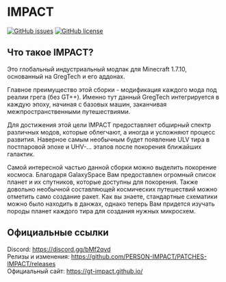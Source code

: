# IMPACT

[![GitHub issues](https://img.shields.io/github/issues/GT-IMPACT/IMPACT-MODPACK?style=flat-square)](https://github.com/GT-IMPACT/IMPACT-MODPACK/issues) [![GitHub license](https://img.shields.io/github/license/GT-IMPACT/IMPACT-MODPACK?style=flat-square)](https://github.com/GT-IMPACT/IMPACT-MODPACK/blob/Release/LICENSE)

## Что такое IMPACT?

Это глобальный индустриальный модпак для Minecraft 1.7.10, основанный на GregTech и его аддонах.

Главное преимущество этой сборки - модификация каждого мода под реалии грега (без GT++). Именно тут данный GregTech интегрируется в каждую эпоху, начиная с базовых машин, заканчивая межпространственными путешествиями.

Для достижения этой цели IMPACT предоставляет обширный спектр различных модов, которые облегчают, а иногда и усложняют процесс развития. Наверное самым необычным будет появление ULV тира в постпаровой эпохе и UHV-... этапов после покорения ближайших галактик.

Самой интересной частью данной сборки можно выделить покорение космоса. Благодаря GalaxySpace Вам предоставлен огромный список планет и их спутников, которые доступны для покорения. Также довольно необычной составляющей космических путешествий можно отметить само создание ракет. Как вы знаете, стандартные схематики можно было находить в данжах, однако теперь Вам придется изучать породы планет каждого тира для создания нужных микросхем.

## Официальные ссылки

Discord: https://discord.gg/bMf2qvd<BR>
Релизы и изменения: https://github.com/PERSON-IMPACT/PATCHES-IMPACT/releases<BR>
Официальный сайт: https://gt-impact.github.io/<BR>
